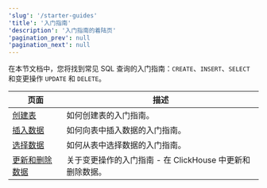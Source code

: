 ```yaml
---
'slug': '/starter-guides'
'title': '入门指南'
'description': '入门指南的着陆页'
'pagination_prev': null
'pagination_next': null
---
```


在本节文档中，您将找到常见 SQL 查询的入门指南：`CREATE`、`INSERT`、`SELECT` 和变更操作 `UPDATE` 和 `DELETE`。

| 页面                                                         | 描述                                                                   |
|------------------------------------------------------------|------------------------------------------------------------------------|
| [创建表](../guides/creating-tables.md)                      | 如何创建表的入门指南。                                                |
| [插入数据](../guides/inserting-data.md)                     | 如何向表中插入数据的入门指南。                                      |
| [选择数据](../guides/writing-queries.md)                    | 如何从表中选择数据的入门指南。                                      |
| [更新和删除数据](../guides/developer/mutations.md)         | 关于变更操作的入门指南 - 在 ClickHouse 中更新和删除数据。          |
